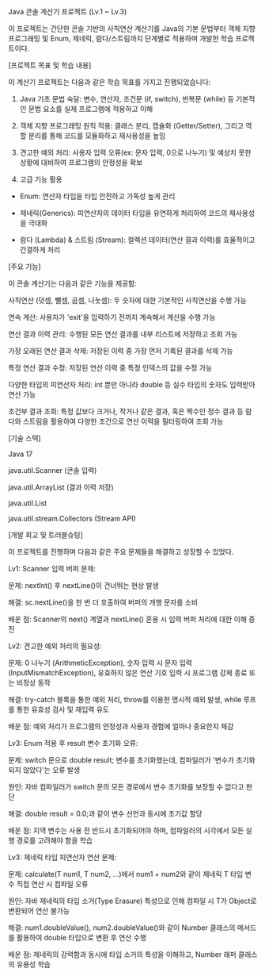 Java 콘솔 계산기 프로젝트 (Lv.1 ~ Lv.3)

이 프로젝트는 간단한 콘솔 기반의 사칙연산 계산기를 Java의 기본 문법부터 객체 지향 프로그래밍 및 Enum, 제네릭, 람다/스트림까지 단계별로 적용하며 개발한 학습 프로젝트이다.

[프로젝트 목표 및 학습 내용]

이 계산기 프로젝트는 다음과 같은 학습 목표를 가지고 진행되었습니다:

1) Java 기초 문법 숙달: 변수, 연산자, 조건문 (if, switch), 반복문 (while) 등 기본적인 문법 요소를 실제 프로그램에 적용하고 이해

2) 객체 지향 프로그래밍 원칙 적용: 클래스 분리, 캡슐화 (Getter/Setter), 그리고 역할 분리를 통해 코드를 모듈화하고 재사용성을 높임

3) 견고한 예외 처리: 사용자 입력 오류(ex: 문자 입력, 0으로 나누기) 및 예상치 못한 상황에 대비하여 프로그램의 안정성을 확보

4) 고급 기능 활용

- Enum: 연산자 타입을 타입 안전하고 가독성 높게 관리
  
- 제네릭(Generics): 피연산자의 데이터 타입을 유연하게 처리하여 코드의 재사용성을 극대화
  
- 람다 (Lambda) & 스트림 (Stream): 컬렉션 데이터(연산 결과 이력)를 효율적이고 간결하게 처리

[주요 기능]

이 콘솔 계산기는 다음과 같은 기능을 제공함:

사칙연산 (덧셈, 뺄셈, 곱셈, 나눗셈): 두 숫자에 대한 기본적인 사칙연산을 수행 가능

연속 계산: 사용자가 'exit'을 입력하기 전까지 계속해서 계산을 수행 가능

연산 결과 이력 관리: 수행된 모든 연산 결과를 내부 리스트에 저장하고 조회 가능

가장 오래된 연산 결과 삭제: 저장된 이력 중 가장 먼저 기록된 결과를 삭제 가능

특정 연산 결과 수정: 저장된 연산 이력 중 특정 인덱스의 값을 수정 가능

다양한 타입의 피연산자 처리: int 뿐만 아니라 double 등 실수 타입의 숫자도 입력받아 연산 가능

조건부 결과 조회: 특정 값보다 크거나, 작거나 같은 결과, 혹은 짝수인 정수 결과 등 람다와 스트림을 활용하여 다양한 조건으로 연산 이력을 필터링하여 조회 가능

[기술 스택]

Java 17

java.util.Scanner (콘솔 입력)

java.util.ArrayList (결과 이력 저장)

java.util.List

java.util.stream.Collectors (Stream API)

[개발 회고 및 트러블슈팅]

이 프로젝트를 진행하며 다음과 같은 주요 문제들을 해결하고 성장할 수 있었다.

Lv1: Scanner 입력 버퍼 문제:

문제: nextInt() 후 nextLine()이 건너뛰는 현상 발생

해결: sc.nextLine()을 한 번 더 호출하여 버퍼의 개행 문자를 소비

배운 점: Scanner의 next() 계열과 nextLine() 혼용 시 입력 버퍼 처리에 대한 이해 증진

Lv2: 견고한 예외 처리의 필요성:

문제: 0 나누기 (ArithmeticException), 숫자 입력 시 문자 입력 (InputMismatchException), 유효하지 않은 연산 기호 입력 시 프로그램 강제 종료 또는 비정상 동작

해결: try-catch 블록을 통한 예외 처리, throw를 이용한 명시적 예외 발생, while 루프를 통한 유효성 검사 및 재입력 유도

배운 점: 예외 처리가 프로그램의 안정성과 사용자 경험에 얼마나 중요한지 체감

Lv3: Enum 적용 후 result 변수 초기화 오류:

문제: switch 문으로 double result; 변수를 초기화했는데, 컴파일러가 '변수가 초기화되지 않았다'는 오류 발생

원인: 자바 컴파일러가 switch 문의 모든 경로에서 변수 초기화를 보장할 수 없다고 판단

해결: double result = 0.0;과 같이 변수 선언과 동시에 초기값 할당

배운 점: 지역 변수는 사용 전 반드시 초기화되어야 하며, 컴파일러의 시각에서 모든 실행 경로를 고려해야 함을 학습

Lv3: 제네릭 타입 피연산자 연산 문제:

문제: calculate(T num1, T num2, ...)에서 num1 + num2와 같이 제네릭 T 타입 변수 직접 연산 시 컴파일 오류

원인: 자바 제네릭의 타입 소거(Type Erasure) 특성으로 인해 컴파일 시 T가 Object로 변환되어 연산 불가능

해결: num1.doubleValue(), num2.doubleValue()와 같이 Number 클래스의 메서드를 활용하여 double 타입으로 변환 후 연산 수행

배운 점: 제네릭의 강력함과 동시에 타입 소거의 특성을 이해하고, Number 래퍼 클래스의 유용성 학습
